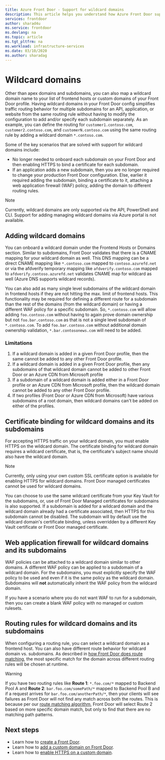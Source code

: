 ```yaml
---
title: Azure Front Door - Support for wildcard domains
description: This article helps you understand how Azure Front Door supports mapping and managing wildcard domains in the list of custom domains
services: frontdoor
author: sharad4u
ms.service: frontdoor
ms.devlang: na
ms.topic: article
ms.tgt_pltfrm: na
ms.workload: infrastructure-services
ms.date: 03/10/2020
ms.author: sharadag
---
```


# Wildcard domains

Other than apex domains and subdomains, you can also map a wildcard domain name to your list of frontend hosts or custom domains of your Front Door profile. Having wildcard domains in your Front Door config simplifies traffic routing behavior for multiple subdomains for an API, application, or website from the same routing rule without having to modify the configuration to add and/or specify each subdomain separately. As an example, you can define the routing for `customer1.contoso.com`, `customer2.contoso.com`, and `customerN.contoso.com` using the same routing rule by adding a wildcard domain `*.contoso.com`.

Some of the key scenarios that are solved with support for wildcard domains include:

- No longer needed to onboard each subdomain on your Front Door and then enabling HTTPS to bind a certificate for each subdomain.
- If an application adds a new subdomain, then you are no longer required to change your production Front Door configuration. Else, earlier it required adding the subdomain, binding a certificate to it, attaching a web application firewall (WAF) policy, adding the domain to different routing rules.

> [!NOTE]
> Currently, wildcard domains are only supported via the API, PowerShell and CLI. Support for adding managing wildcard domains via Azure portal is not available.

## Adding wildcard domains

You can onboard a wildcard domain under the Frontend Hosts or Domains section. Similar to subdomains, Front Door validates that there is a CNAME mapping for your wildcard domain as well. This DNS mapping can be a direct CNAME mapping like `*.contoso.com` mapped to `contoso.azurefd.net` or via the afdverify temporary mapping like `afdverify.contoso.com` mapped to `afdverify.contoso.azurefd.net` validates CNAME map for wildcard as well (Azure DNS supports wildcard records).

You can also add as many single level subdomains of the wildcard domain in frontend hosts if they are not hitting the max. limit of frontend hosts. This functionality may be required for defining a different route for a subdomain than the rest of the domains (from the wildcard domain) or having a different WAF policy for a specific subdomain. So, `*.contoso.com` will allow adding `foo.contoso.com` without having to again prove domain ownership but not `foo.bar.contoso.com` as that is not a single level subdomain of `*.contoso.com`. To add `foo.bar.contoso.com` without additional domain ownership validation, `*.bar.contosonews.com` will need to be added.

### Limitations

1. If a wildcard domain is added in a given Front Door profile, then the same cannot be added to any other Front Door profile. 
2. If a wildcard domain is added in a given Front Door profile, then any subdomains of that wildcard domain cannot be added to other Front Door or an Azure CDN from Microsoft profile
3. If a subdomain of a wildcard domain is added either in a Front Door profile or an Azure CDN from Microsoft profile, then the wildcard domain cannot be added to any other Front Door profile. 
4. If two profiles (Front Door or Azure CDN from Microsoft) have various subdomains of a root domain, then wildcard domains can't be added on either of the profiles.

## Certificate binding for wildcard domains and its subdomains

For accepting HTTPS traffic on your wildcard domain, you must enable HTTPS on the wildcard domain. The certificate binding for wildcard domain requires a wildcard certificate, that is, the certificate's subject name should also have the wildcard domain.

> [!NOTE]
> Currently, only using your own custom SSL certificate option is available for enabling HTTPS for wildcard domains. Front Door managed certificates cannot be used for wildcard domains. 

You can choose to use the same wildcard certificate from your Key Vault for the subdomains, or, use of Front Door Managed certificates for subdomains is also supported.
If a subdomain is added for a wildcard domain and the wildcard domain already had a certificate associated, then HTTPS for this subdomain cannot be disabled. The subdomain will by default use the wildcard domain's certificate binding, unless overridden by a different Key Vault certificate or Front Door managed certificate.

## Web application firewall for wildcard domains and its subdomains

WAF policies can be attached to a wildcard domain similar to other domains. A different WAF policy can be applied to a subdomain of a wildcard domain. For the subdomains, you must explicitly specify the WAF policy to be used and even if it is the same policy as the wildcard domain. Subdomains will **not** automatically inherit the WAF policy from the wildcard domain.

If you have a scenario where you do not want WAF to run for a subdomain, then you can create a blank WAF policy with no managed or custom rulesets.

## Routing rules for wildcard domains and its subdomains

When configuring a routing rule, you can select a wildcard domain as a frontend host. You can also have different route behavior for wildcard domain vs. subdomains. As described in [how Front Door does route matching](front-door-route-matching.md), the most specific match for the domain across different routing rules will be chosen at runtime.

> [!WARNING]
> If you have two routing rules like **Route 1**: `*.foo.com/*` mapped to Backend Pool A and **Route 2**: `bar.foo.com/somePath/*` mapped to Backend Pool B and if a request arrives for `bar.foo.com/anotherPath/*`, then your clients will see failures as Front Door will not find any match across both the routes. This is because per our [route matching algorithm](front-door-route-matching.md), Front Door will select Route 2 based on more specific domain match, but only to find that there are no matching path patterns. 


## Next steps

- Learn how to [create a Front Door](quickstart-create-front-door.md).
- Learn how to [add a custom domain on Front Door](front-door-custom-domain.md).
- Learn how to [enable HTTPS on a custom domain](front-door-custom-domain-https.md).
